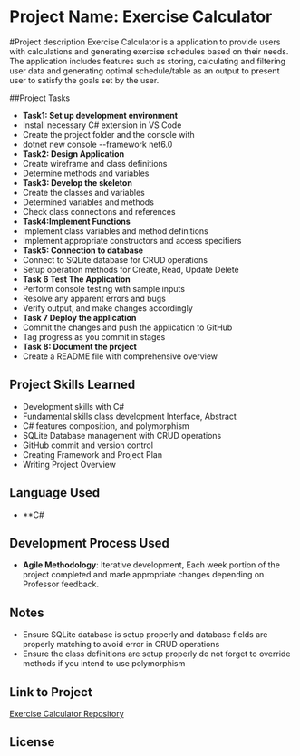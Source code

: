 # Project Name: Exercise Calculator

#Project description
Exercise Calculator is a application to provide users with calculations and generating exercise schedules based on their needs.  The application includes features such as storing, calculating and filtering user data and generating optimal schedule/table as an output to present user to satisfy the goals set by the user.


##Project Tasks
- **Task1: Set up development environment**
- Install necessary C# extension in VS Code 
- Create the project folder and the console with
- dotnet new console --framework net6.0
- **Task2: Design Application**
- Create wireframe and class definitions
- Determine methods and variables
- **Task3: Develop the skeleton**
- Create the classes and variables 
- Determined variables and methods
- Check class connections and references
- **Task4:Implement Functions**
- Implement class variables and method definitions
- Implement appropriate constructors and access specifiers
- **Task5: Connection to database**
- Connect to SQLite database for CRUD operations
- Setup operation methods for Create, Read, Update Delete
- **Task 6 Test The Application**
- Perform console testing with sample inputs
- Resolve any apparent errors and bugs
- Verify output, and make changes accordingly
- **Task 7 Deploy the application**
- Commit the changes and push the application to GitHub 
- Tag progress as you commit in stages
- **Task 8: Document the project**
- Create a README file with comprehensive overview
 

## Project Skills Learned
- Development skills with C#
- Fundamental skills class development Interface, Abstract
- C# features composition, and polymorphism 
- SQLite Database management with CRUD operations
- GitHub commit and version control
- Creating Framework and Project Plan
- Writing Project Overview

## Language Used
- **C#

## Development Process Used
- **Agile Methodology**: Iterative development, Each week portion of the project completed and made appropriate changes
 depending on Professor feedback.

## Notes
- Ensure SQLite database is setup properly and database fields are properly matching to avoid error in CRUD operations
- Ensure the class definitions are setup properly do not forget to override methods if you intend to use polymorphism
## Link to Project
[Exercise Calculator Repository](https://github.com/muckay8360/CIS317-PROJECT)

## License

